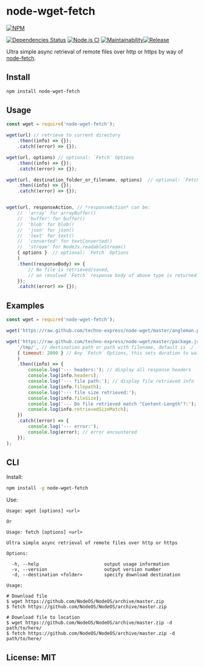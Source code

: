 # node-wget-fetch

[![NPM](https://nodei.co/npm/node-wget-fetch.png)](https://nodei.co/npm/node-wget-fetch/)

[![Dependencies Status][david-image]][david-url] [![Node.js CI](https://github.com/techno-express/node-wget/workflows/Node.js%20CI/badge.svg)](https://github.com/techno-express/node-wget/actions) [![Maintainability][codeclimate-image]][codeclimate-url][![Release][npm-image]][npm-url]

Ultra simple async retrieval of remote files over http or https by way of [node-fetch](https://www.npmjs.com/package/node-fetch).


## Install

```bash
npm install node-wget-fetch
```

## Usage

```javascript
const wget = require('node-wget-fetch');

wget(url) // retrieve to current directory
    .then((info) => {});
    .catch((error) => {});

wget(url, options) // optional: `Fetch` Options
    .then((info) => {});
    .catch((error) => {});

wget(url, destination_folder_or_filename, options)  // optional: `Fetch` Options
    .then((info) => {});
    .catch((error) => {});


wget(url, responseAction, // *responseAction* can be:
    //  'array' for arrayBuffer()
    //  'buffer' for buffer()
    //  'blob' for blob()
    //  'json' for json()
    //  'text' for text()
    //  'converted' for textConverted()
    //  'stream' for NodeJs.readableStream()
    { options }  // optional: `Fetch` Options
    )
    .then((responseBody) => {
        // No file is retrieved/saved,
        // an resolved `Fetch` response body of above type is returned
    });
    .catch((error) => {});
```

## Examples

```javascript
const wget = require('node-wget-fetch');

wget('https://raw.github.com/techno-express/node-wget/master/angleman.png'); // angleman.png saved to current folder

wget('https://raw.github.com/techno-express/node-wget/master/package.json',
    '/tmp/', // destination path or path with filename, default is ./
    { timeout: 2000 } // Any `Fetch` Options, this sets duration to wait for request in milliseconds, default 0
    )
    .then((info) => {
        console.log('--- headers:'); // display all response headers
        console.log(info.headers);
        console.log('--- file path:'); // display file retrieved info
        console.log(info.filepath);
        console.log('--- file size retrieved:');
        console.log(info.fileSize);
        console.log('--- Do file retrieved match "Content-Length"?:');
        console.log(info.retrievedSizeMatch);
    })
    .catch((error) => {
        console.log('--- error:');
        console.log(error); // error encountered
    });
);
```

## CLI

Install:

```bash
npm install -g node-wget-fetch
```

Use:

```text
Usage: wget [options] <url>

Or

Usage: fetch [options] <url>

Ultra simple async retrieval of remote files over http or https

Options:

  -h, --help                        output usage information
  -v, --version                     output version number
  -d, --destination <folder>        specify download destination

Usage:

# Download file
$ wget https://github.com/NodeOS/NodeOS/archive/master.zip
$ fetch https://github.com/NodeOS/NodeOS/archive/master.zip

# Download file to location
$ wget https://github.com/NodeOS/NodeOS/archive/master.zip -d path/to/here/
$ fetch https://github.com/NodeOS/NodeOS/archive/master.zip -d path/to/here/
```

## License: MIT

[david-url]: https://david-dm.org/techno-express/node-wget
[david-image]: http://img.shields.io/david/techno-express/node-wget.svg
[codeclimate-url]: https://codeclimate.com/github/techno-express/node-wget/maintainability
[codeclimate-image]: https://api.codeclimate.com/v1/badges/0d6a0bc69a8ea29c7de9/maintainability
[coveralls-url]: https://coveralls.io/github/techno-express/node-wget
[coveralls-image]: https://coveralls.io/repos/github/techno-express/node-wget/badge.svg
[npm-url]: https://www.npmjs.org/package/node-wget-fetch
[npm-image]: http://img.shields.io/npm/v/node-wget-fetch.svg
